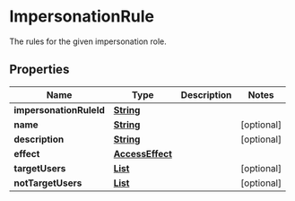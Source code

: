 

# ImpersonationRule

The rules for the given impersonation role.

## Properties

| Name | Type | Description | Notes |
|------------ | ------------- | ------------- | -------------|
|**impersonationRuleId** | [**String**](String.md) |  |  |
|**name** | [**String**](String.md) |  |  [optional] |
|**description** | [**String**](String.md) |  |  [optional] |
|**effect** | [**AccessEffect**](AccessEffect.md) |  |  |
|**targetUsers** | [**List**](List.md) |  |  [optional] |
|**notTargetUsers** | [**List**](List.md) |  |  [optional] |



